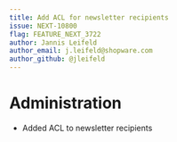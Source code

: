 ```yaml
---
title: Add ACL for newsletter recipients
issue: NEXT-10800
flag: FEATURE_NEXT_3722
author: Jannis Leifeld
author_email: j.leifeld@shopware.com 
author_github: @jleifeld
---
```

# Administration
* Added ACL to newsletter recipients
